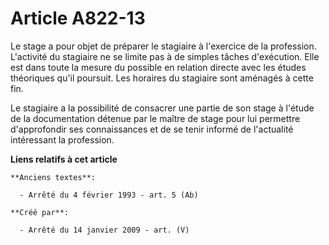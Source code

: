 # Article A822-13

Le stage a pour objet de préparer le stagiaire à l'exercice de la profession. L'activité du stagiaire ne se limite pas à de
simples tâches d'exécution. Elle est dans toute la mesure du possible en relation directe avec les études théoriques qu'il
poursuit. Les horaires du stagiaire sont aménagés à cette fin.

Le stagiaire a la possibilité de consacrer une partie de son stage à l'étude de la documentation détenue par le maître de
stage pour lui permettre d'approfondir ses connaissances et de se tenir informé de l'actualité intéressant la profession.

**Liens relatifs à cet article**

	**Anciens textes**:

	  - Arrêté du 4 février 1993 - art. 5 (Ab)

	**Créé par**:

	  - Arrêté du 14 janvier 2009 - art. (V)
